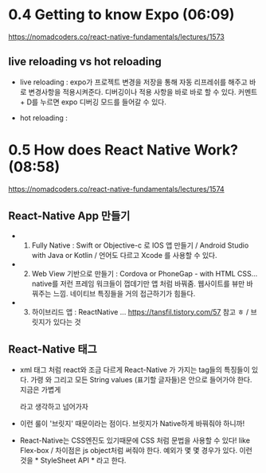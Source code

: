 # 0.4 Getting to know Expo (06:09)
https://nomadcoders.co/react-native-fundamentals/lectures/1573 

###

## live reloading vs hot reloading
 - live reloading : expo가 프로젝트 변경을 저장을 통해 자동 리프레쉬를 해주고 바로 변경사항을 적용시켜준다. 디버깅이나 적용 사항을 바로 바로 할 수 있다. 커멘트 + D를 누르면 expo 디버깅 모드를 들어갈 수 있다. 

 - hot reloading : 


# 0.5 How does React Native Work? (08:58)
https://nomadcoders.co/react-native-fundamentals/lectures/1574

###

## React-Native App 만들기 
 - 1) Fully Native : Swift or Objective-c 로 IOS 앱 만들기 / Android Studio with Java or Kotlin / 언어도 다르고 Xcode 를 사용할 수 있다.
 
 - 2) Web View 기반으로 만들기 : Cordova or PhoneGap - with HTML CSS... native를 저런 프레임 워크들이 껍데기만 앱 처럼 바꿔줌. 웹사이트를 뷰만 바꿔주는 느낌. 네이티브 특징들을 거의 접근하기가 힘들다. 

 - 3) 하이브리드 앱 : ReactNative ... https://tansfil.tistory.com/57 참고 ㅎ / 브릿지가 있다는 것

## React-Native 태그

 - xml 태그 처럼 react와 조금 다르게 React-Native 가 가지는 tag들의 특징들이 있다. 가령 <View>와 그리고 모든 String values (표기할 글자들)은 <Text>안으로 들어가야 한다. 지금은 가볍게 <div>라고 생각하고 넘어가자 

 - 이런 룰이 '브릿지' 때문이라는 점이다. 브릿지가 Native하게 바꿔줘야 하니까!

 - React-Native는 CSS엔진도 있기때문에 CSS 처럼 문법을 사용할 수 있다! like Flex-box / 차이점은 js object처럼 써줘야 한다. 예외가 몇 몇 경우가 있다. 이런 것을 * StyleSheet API * 라고 한다. 
